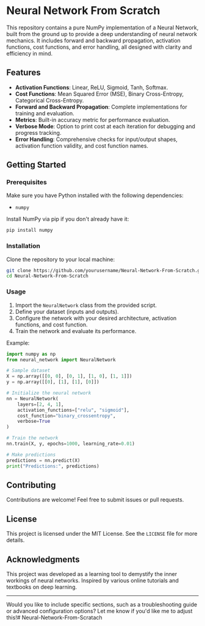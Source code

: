 # Neural Network From Scratch

This repository contains a pure NumPy implementation of a Neural Network, built from the ground up to provide a deep understanding of neural network mechanics. It includes forward and backward propagation, activation functions, cost functions, and error handling, all designed with clarity and efficiency in mind.

## Features

- **Activation Functions**: Linear, ReLU, Sigmoid, Tanh, Softmax.
- **Cost Functions**: Mean Squared Error (MSE), Binary Cross-Entropy, Categorical Cross-Entropy.
- **Forward and Backward Propagation**: Complete implementations for training and evaluation.
- **Metrics**: Built-in accuracy metric for performance evaluation.
- **Verbose Mode**: Option to print cost at each iteration for debugging and progress tracking.
- **Error Handling**: Comprehensive checks for input/output shapes, activation function validity, and cost function names.

## Getting Started

### Prerequisites

Make sure you have Python installed with the following dependencies:

- `numpy`

Install NumPy via pip if you don't already have it:

```bash
pip install numpy
```

### Installation

Clone the repository to your local machine:

```bash
git clone https://github.com/yourusername/Neural-Network-From-Scratch.git
cd Neural-Network-From-Scratch
```

### Usage

1. Import the `NeuralNetwork` class from the provided script.
2. Define your dataset (inputs and outputs).
3. Configure the network with your desired architecture, activation functions, and cost function.
4. Train the network and evaluate its performance.

Example:

```python
import numpy as np
from neural_network import NeuralNetwork

# Sample dataset
X = np.array([[0, 0], [0, 1], [1, 0], [1, 1]])
y = np.array([[0], [1], [1], [0]])

# Initialize the neural network
nn = NeuralNetwork(
    layers=[2, 4, 1],
    activation_functions=["relu", "sigmoid"],
    cost_function="binary_crossentropy",
    verbose=True
)

# Train the network
nn.train(X, y, epochs=1000, learning_rate=0.01)

# Make predictions
predictions = nn.predict(X)
print("Predictions:", predictions)
```

## Contributing

Contributions are welcome! Feel free to submit issues or pull requests.

## License

This project is licensed under the MIT License. See the `LICENSE` file for more details.

## Acknowledgments

This project was developed as a learning tool to demystify the inner workings of neural networks. Inspired by various online tutorials and textbooks on deep learning.

---

Would you like to include specific sections, such as a troubleshooting guide or advanced configuration options? Let me know if you'd like me to adjust this!# Neural-Network-From-Scratach

